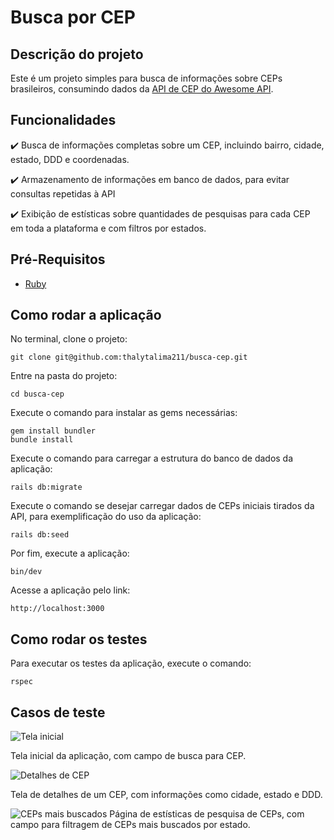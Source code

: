 # Busca por CEP

## Descrição do projeto
Este é um projeto simples para busca de informações sobre CEPs brasileiros, consumindo dados da [API de CEP do Awesome API](https://docs.awesomeapi.com.br/api-cep).

## Funcionalidades
✔️ Busca de informações completas sobre um CEP, incluindo bairro, cidade, estado, DDD e coordenadas.

✔️ Armazenamento de informações em banco de dados, para evitar consultas repetidas à API

✔️ Exibição de estísticas sobre quantidades de pesquisas para cada CEP em toda a plataforma e com filtros por estados.

## Pré-Requisitos
- [Ruby](https://github.com/rvm/ubuntu_rvm)

## Como rodar a aplicação
No terminal, clone o projeto:
```
git clone git@github.com:thalytalima211/busca-cep.git
```

Entre na pasta do projeto: 
```
cd busca-cep
```

Execute o comando para instalar as gems necessárias:
```
gem install bundler
bundle install
```

Execute o comando para carregar a estrutura do banco de dados da aplicação:
```
rails db:migrate
```

Execute o comando se desejar carregar dados de CEPs iniciais tirados da API, para exemplificação do uso da aplicação:
```
rails db:seed
```

Por fim, execute a aplicação:
```
bin/dev
```

Acesse a aplicação pelo link:
```
http://localhost:3000
```

## Como rodar os testes
Para executar os testes da aplicação, execute o comando:
```
rspec
```

## Casos de teste
![Tela inicial](https://github.com/user-attachments/assets/8d5172d4-75dc-4422-915e-8b7491353696)

Tela inicial da aplicação, com campo de busca para CEP.

![Detalhes de CEP](https://github.com/user-attachments/assets/ae8e071c-8ff2-4bd7-9858-d26c92e2d2b9)

Tela de detalhes de um CEP, com informações como cidade, estado e DDD.

![CEPs mais buscados](https://github.com/user-attachments/assets/7c13dd0e-cb5c-4c52-b241-bbd59916a50c)
Página de estísticas de pesquisa de CEPs, com campo para filtragem de CEPs mais buscados por estado.


